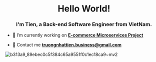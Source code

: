 <h1 align="center">Hello World!</h1>
<h3 align="center">I'm Tien, a Back-end Software Engineer from VietNam.</h3>

- 🧱 I’m currently working on **[E-commerce Microservices Project](https://github.com/ntien03/E-Commerce-Microservices)**

- 📩 Contact me **truongnhattien.business@gmail.com**

![b313a9_89ebec0c5f384c65a9551f0c1ec18ca9~mv2](https://github.com/user-attachments/assets/9d841f79-f1d0-46b2-959e-0a550dea6ad8)
